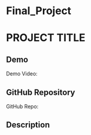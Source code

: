 # Final_Project
# PROJECT TITLE

## Demo
Demo Video: <URL>

## GitHub Repository
GitHub Repo: <URL>

## Description